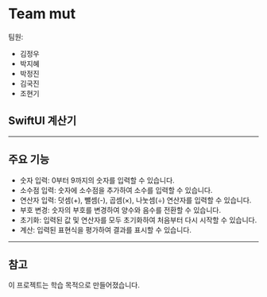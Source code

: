 # Team mut
팀원:
- 김정우
- 박지혜
- 박정진
- 김국진
- 조현기

## SwiftUI 계산기
---

## 주요 기능

- 숫자 입력: 0부터 9까지의 숫자를 입력할 수 있습니다.
- 소수점 입력: 숫자에 소수점을 추가하여 소수를 입력할 수 있습니다.
- 연산자 입력: 덧셈(+), 뺄셈(-), 곱셈(×), 나눗셈(÷) 연산자를 입력할 수 있습니다.
- 부호 변경: 숫자의 부호를 변경하여 양수와 음수를 전환할 수 있습니다.
- 초기화: 입력된 값 및 연산자를 모두 초기화하여 처음부터 다시 시작할 수 있습니다.
- 계산: 입력된 표현식을 평가하여 결과를 표시할 수 있습니다.

---
## 참고

이 프로젝트는 학습 목적으로 만들어졌습니다.
